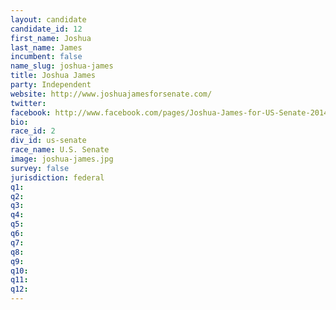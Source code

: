 ```yaml
---
layout: candidate
candidate_id: 12
first_name: Joshua
last_name: James
incumbent: false
name_slug: joshua-james
title: Joshua James
party: Independent
website: http://www.joshuajamesforsenate.com/
twitter: 
facebook: http://www.facebook.com/pages/Joshua-James-for-US-Senate-2014/695678837133301
bio: 
race_id: 2
div_id: us-senate
race_name: U.S. Senate
image: joshua-james.jpg
survey: false
jurisdiction: federal
q1: 
q2: 
q3: 
q4: 
q5: 
q6: 
q7: 
q8: 
q9: 
q10: 
q11: 
q12: 
---
```

